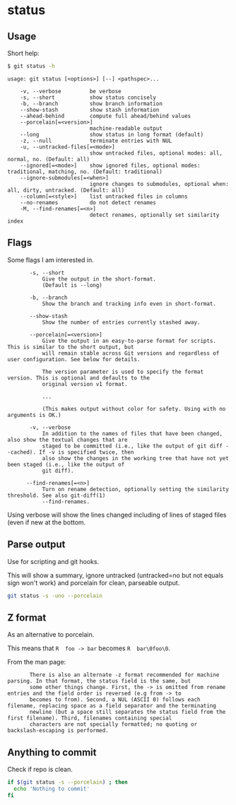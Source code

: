 # status

## Usage

Short help:

```sh
$ git status -h
```
```
usage: git status [<options>] [--] <pathspec>...

    -v, --verbose         be verbose
    -s, --short           show status concisely
    -b, --branch          show branch information
    --show-stash          show stash information
    --ahead-behind        compute full ahead/behind values
    --porcelain[=<version>]
                          machine-readable output
    --long                show status in long format (default)
    -z, --null            terminate entries with NUL
    -u, --untracked-files[=<mode>]
                          show untracked files, optional modes: all, normal, no. (Default: all)
    --ignored[=<mode>]    show ignored files, optional modes: traditional, matching, no. (Default: traditional)
    --ignore-submodules[=<when>]
                          ignore changes to submodules, optional when: all, dirty, untracked. (Default: all)
    --column[=<style>]    list untracked files in columns
    --no-renames          do not detect renames
    -M, --find-renames[=<n>]
                          detect renames, optionally set similarity index
```


## Flags

Some flags I am interested in.

```
       -s, --short
           Give the output in the short-format.
           (Default is --long)

       -b, --branch
           Show the branch and tracking info even in short-format.

       --show-stash
           Show the number of entries currently stashed away.

       --porcelain[=<version>]
           Give the output in an easy-to-parse format for scripts. This is similar to the short output, but
           will remain stable across Git versions and regardless of user configuration. See below for details.

           The version parameter is used to specify the format version. This is optional and defaults to the
           original version v1 format.

           ...

           (This makes output without color for safety. Using with no arguments is OK.)

       -v, --verbose
           In addition to the names of files that have been changed, also show the textual changes that are
           staged to be committed (i.e., like the output of git diff --cached). If -v is specified twice, then
           also show the changes in the working tree that have not yet been staged (i.e., like the output of
           git diff).

      --find-renames[=<n>]
           Turn on rename detection, optionally setting the similarity threshold. See also git-diff(1)
           --find-renames.
```

Using verbose will show the lines changed including of lines of staged files (even if new at the bottom.


## Parse output

Use for scripting and git hooks.

This will show a summary, ignore untracked (untracked=no but not equals sign won't work) and porcelain for clean, parseable output.

```sh
git status -s -uno --porcelain
```

## Z format

As an alternative to porcelain.

This means that `R  foo -> bar` becomes `R  bar\0foo\0`.

From the man page:

```
       There is also an alternate -z format recommended for machine parsing. In that format, the status field is the same, but
       some other things change. First, the -> is omitted from rename entries and the field order is reversed (e.g from -> to
       becomes to from). Second, a NUL (ASCII 0) follows each filename, replacing space as a field separator and the terminating
       newline (but a space still separates the status field from the first filename). Third, filenames containing special
       characters are not specially formatted; no quoting or backslash-escaping is performed.
```


## Anything to commit

Check if repo is clean.

```sh
if $(git status -s --porcelain) ; then
  echo 'Nothing to commit'
fi
```
